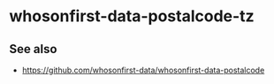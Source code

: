 # whosonfirst-data-postalcode-tz

## See also

* https://github.com/whosonfirst-data/whosonfirst-data-postalcode
